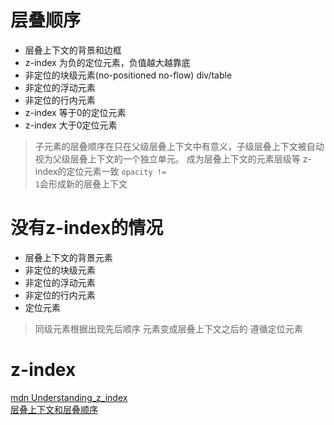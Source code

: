 # 层叠顺序
 * 层叠上下文的背景和边框
 * z-index 为负的定位元素，负值越大越靠底
 * 非定位的块级元素(no-positioned no-flow) div/table
 * 非定位的浮动元素
 * 非定位的行内元素
 * z-index 等于0的定位元素
 * z-index 大于0定位元素
 > 子元素的层叠顺序在只在父级层叠上下文中有意义，子级层叠上下文被自动视为父级层叠上下文的一个独立单元。
 > 成为层叠上下文的元素层级等 z-index的定位元素一致 <code>opacity != 1</code>会形成新的层叠上下文   

# 没有z-index的情况
 * 层叠上下文的背景元素
 * 非定位的块级元素
 * 非定位的浮动元素
 * 非定位的行内元素
 * 定位元素
 > 同级元素根据出现先后顺序
 > 元素变成层叠上下文之后的 遵循定位元素

#  z-index
[mdn Understanding_z_index](https://developer.mozilla.org/zh-CN/docs/Web/Guide/CSS/Understanding_z_index)  
[层叠上下文和层叠顺序](https://blog.csdn.net/destinytaoer/article/details/78400033)
